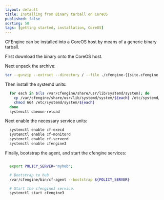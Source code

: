 ```yaml
---
layout: default
title: Installing from Binary tarball on CoreOS
published: false
sorting: 50
tags: [getting started, installation, CoreOS]
---
```


CFEngine can be installed into a CoreOS host by means of a generic binary
tarball.

First download the binary onto the CoreOS host.

Next unpack the archive:

```sh
tar --gunzip --extract --directory / --file ./cfengine-{{site.cfengine.branch}}.{{site.cfengine.latest_patch_release}}-{{site.cfengine.latest_package_build}}.pkg.tar.gz
```

Then install the systemd units:

```sh
  for each in $(ls /var/cfengine/share/usr/lib/systemd/system); do
    cp /var/cfengine/share/usr/lib/systemd/system/${each} /etc/systemd/system/${each}
    chmod 664 /etc/systemd/system/${each}
  done
  systemctl daemon-reload 
```

Next enable the necessary service units:

```sh
  systemctl enable cf-execd 
  systemctl enable cf-monitord 
  systemctl enable cf-serverd 
  systemctl enable cfengine3 
```

Finally, bootstrap the agent, and start the cfengine services:

```sh

  export POLICY_SERVER="myhub";

  # Bootstrap to hub
  /var/cfengine/bin/cf-agent --bootstrap ${POLICY_SERVER}

  # Start the cfengine3 service.
  systemctl start cfengine3 
```

